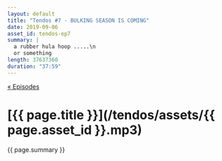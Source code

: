 ```yaml
---
layout: default
title: "Tendos #7 - BULKING SEASON IS COMING"
date: 2019-09-06
asset_id: tendos-ep7
summary: |
  a rubber hula hoop .....\n
  or something
length: 37637360
duration: "37:59"
---
```

[« Episodes](/tendos/episodes)

# [{{ page.title }}](/tendos/assets/{{ page.asset_id }}.mp3)
{{ page.summary }}
